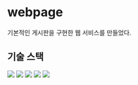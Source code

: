 # webpage

기본적인 게시판을 구현한 웹 서비스를 만들었다.

## 기술 스택

<img src="https://img.shields.io/badge/html5-%23E34F26.svg?style=for-the-badge&logo=html5&logoColor=white"> <img src="https://img.shields.io/badge/javascript-%23323330.svg?style=for-the-badge&logo=javascript&logoColor=%23F7DF1E"> <img src="https://img.shields.io/badge/springboot-6DB33F?style=for-the-badge&logo=springboot&logoColor=white"> <img src="https://img.shields.io/badge/mariaDB-003545?style=for-the-badge&logo=mariaDB&logoColor=white"> <img src='https://img.shields.io/badge/AWS-%23FF9900.svg?style=for-the-badge&logo=amazon-aws&logoColor=white'>
